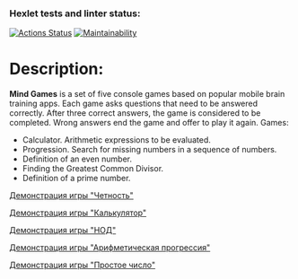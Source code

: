 ### Hexlet tests and linter status:
[![Actions Status](https://github.com/chuykovas/frontend-project-44/workflows/hexlet-check/badge.svg)](https://github.com/chuykovas/frontend-project-44/actions)
[![Maintainability](https://api.codeclimate.com/v1/badges/5f1bf8b9546c0335e2b3/maintainability)](https://codeclimate.com/github/chuykovas/frontend-project-44/maintainability)

# Description:
**Mind Games** is a set of five console games based on popular mobile brain training apps. Each game asks questions that need to be answered correctly. After three correct answers, the game is considered to be completed. Wrong answers end the game and offer to play it again. Games:

- Calculator. Arithmetic expressions to be evaluated.
- Progression. Search for missing numbers in a sequence of numbers.
- Definition of an even number.
- Finding the Greatest Common Divisor.
- Definition of a prime number.



[Демонстрация игры "Четность"](https://asciinema.org/a/J39BWttmblgGRnfAMiTRISYci)

[Демонстрация игры "Калькулятор"](https://asciinema.org/a/23L4F5JyUD1nG1I9mdp0ROGO2)

[Демонстрация игры "НОД"](https://asciinema.org/a/Df3PZl5JepeTzesfTke0tJzOh)

[Демонстрация игры "Арифметическая прогрессия"](https://asciinema.org/a/Zz4UIkHEmfyo6ywBNX2XM2JXH)

[Демонстрация игры "Простое число"](https://asciinema.org/a/Pqhu1bpg47ssNVSOi1nAaaois)
